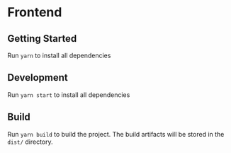 # Frontend

## Getting Started

Run `yarn` to install all dependencies

## Development 

Run `yarn start` to install all dependencies

## Build

Run `yarn build` to build the project. The build artifacts will be stored in the `dist/` directory.